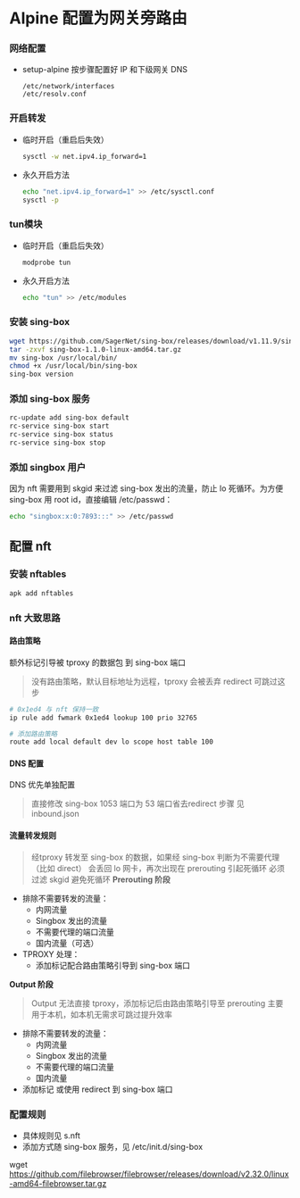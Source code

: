 


          
# Alpine 配置为网关旁路由


### 网络配置
- setup-alpine 按步骤配置好 IP 和下级网关 DNS
  
    ```
    /etc/network/interfaces
    /etc/resolv.conf
    ```

### 开启转发
- 临时开启（重启后失效）
  ```bash
  sysctl -w net.ipv4.ip_forward=1
  ```

- 永久开启方法
  ```bash
  echo "net.ipv4.ip_forward=1" >> /etc/sysctl.conf 
  sysctl -p
  ```
### tun模块
- 临时开启（重启后失效）
  ```bash
  modprobe tun
  ```
- 永久开启方法
  ```bash
  echo "tun" >> /etc/modules
  ```

### 安装 sing-box
```bash
wget https://github.com/SagerNet/sing-box/releases/download/v1.11.9/sing-box-1.11.9-linux-amd64.tar.gz
tar -zxvf sing-box-1.1.0-linux-amd64.tar.gz
mv sing-box /usr/local/bin/
chmod +x /usr/local/bin/sing-box
sing-box version
```

### 添加 sing-box 服务
```bash
rc-update add sing-box default
rc-service sing-box start
rc-service sing-box status
rc-service sing-box stop
```

### 添加 singbox 用户
因为 nft 需要用到 skgid 来过滤 sing-box 发出的流量，防止 lo 死循环。为方便 sing-box 用 root id，直接编辑 /etc/passwd：
```bash
echo "singbox:x:0:7893:::" >> /etc/passwd
```

## 配置 nft

### 安装 nftables
```bash
apk add nftables
```

### nft 大致思路

#### 路由策略

额外标记引导被 tproxy 的数据包 到 sing-box 端口
> 没有路由策略，默认目标地址为远程，tproxy 会被丢弃
> redirect 可跳过这步
```bash
# 0x1ed4 与 nft 保持一致
ip rule add fwmark 0x1ed4 lookup 100 prio 32765

# 添加路由策略
route add local default dev lo scope host table 100 
```

#### DNS 配置
DNS 优先单独配置
 
  > 直接修改 sing-box 1053 端口为 53 端口省去redirect 步骤
  见 inbound.json


#### 流量转发规则
> 经tproxy 转发至 sing-box 的数据，如果经 sing-box 判断为不需要代理（比如 direct）
> 会丢回 lo 网卡，再次出现在 prerouting 引起死循环
> 必须过滤 skgid 避免死循环
**Prerouting 阶段**
- 排除不需要转发的流量：
  - 内网流量
  - Singbox 发出的流量
  - 不需要代理的端口流量
  - 国内流量（可选）
- TPROXY 处理：
  - 添加标记配合路由策略引导到 sing-box 端口


**Output 阶段**
> Output 无法直接 tproxy，添加标记后由路由策略引导至 prerouting
> 主要用于本机，如本机无需求可跳过提升效率
- 排除不需要转发的流量：
  - 内网流量
  - Singbox 发出的流量
  - 不需要代理的端口流量
  - 国内流量
- 添加标记 或使用 redirect 到 sing-box 端口


### 配置规则
- 具体规则见 s.nft
- 添加方式随 sing-box 服务，见 /etc/init.d/sing-box


wget https://github.com/filebrowser/filebrowser/releases/download/v2.32.0/linux-amd64-filebrowser.tar.gz 
